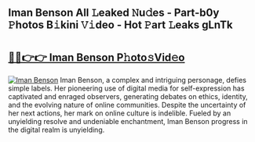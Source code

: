 ## Iman Benson All 𝙻eaked 𝙽u𝚍es - Part-b0y 𝙿hotos B𝚒kini 𝚅𝚒deo - Hot 𝙿art 𝙻eaks gLnTk

# <h2><a href="http://ld55682.urlbe.top/?page=Iman+Benson">🔗🔗👉👉 Iman Benson P𝚑oto𝚜Vid𝚎o</a></h2>

[![Iman Benson](https://i.imgur.com/eBuTRDB.gif)](http://ld55682.urlbe.top/?page=Iman+Benson)
Iman Benson, a complex and intriguing personage, defies simple labels. Her pioneering use of digital media for self-expression has captivated and enraged observers, generating debates on ethics, identity, and the evolving nature of online communities. Despite the uncertainty of her next actions, her mark on online culture is indelible. Fueled by an unyielding resolve and undeniable enchantment, Iman Benson progress in the digital realm is unyielding.
